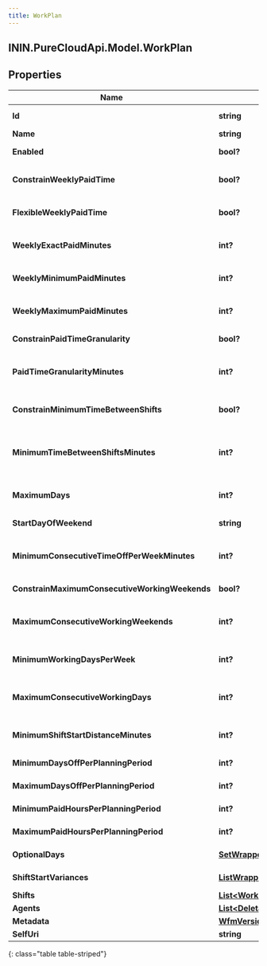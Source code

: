 ```yaml
---
title: WorkPlan
---
```

## ININ.PureCloudApi.Model.WorkPlan

## Properties

|Name | Type | Description | Notes|
|------------ | ------------- | ------------- | -------------|
| **Id** | **string** | The globally unique identifier for the object. | [optional] |
| **Name** | **string** |  | [optional] |
| **Enabled** | **bool?** | Whether the work plan is enabled for scheduling | [optional] |
| **ConstrainWeeklyPaidTime** | **bool?** | Whether the weekly paid time constraint is enabled for this work plan | [optional] |
| **FlexibleWeeklyPaidTime** | **bool?** | Whether the weekly paid time constraint is flexible for this work plan | [optional] |
| **WeeklyExactPaidMinutes** | **int?** | Exact weekly paid time in minutes for this work plan. Used if flexibleWeeklyPaidTime == false | [optional] |
| **WeeklyMinimumPaidMinutes** | **int?** | Minimum weekly paid time in minutes for this work plan. Used if flexibleWeeklyPaidTime == true | [optional] |
| **WeeklyMaximumPaidMinutes** | **int?** | Maximum weekly paid time in minutes for this work plan. Used if flexibleWeeklyPaidTime == true | [optional] |
| **ConstrainPaidTimeGranularity** | **bool?** | Whether paid time granularity is constrained for this workplan | [optional] |
| **PaidTimeGranularityMinutes** | **int?** | Granularity in minutes allowed for shift paid time in this work plan. Used if constrainPaidTimeGranularity == true | [optional] |
| **ConstrainMinimumTimeBetweenShifts** | **bool?** | Whether the minimum time between shifts constraint is enabled for this work plan | [optional] |
| **MinimumTimeBetweenShiftsMinutes** | **int?** | Minimum time between shifts in minutes defined in this work plan. Used if constrainMinimumTimeBetweenShifts == true | [optional] |
| **MaximumDays** | **int?** | Maximum number days in a week allowed to be scheduled for this work plan | [optional] |
| **StartDayOfWeekend** | **string** | The day of the week for which the weekend starts, such as Saturday | [optional] |
| **MinimumConsecutiveTimeOffPerWeekMinutes** | **int?** | Minimum amount of consecutive time off per week that agents who are assigned this work plan are allowed to have off | [optional] |
| **ConstrainMaximumConsecutiveWorkingWeekends** | **bool?** | Whether to constrain the maximum consecutive working weekends | [optional] |
| **MaximumConsecutiveWorkingWeekends** | **int?** | The maximum number of consecutive weekends that agents who are assigned to this work plan are allowed to work | [optional] |
| **MinimumWorkingDaysPerWeek** | **int?** | The minimum number of days that agents assigned to a work plan must work per week | [optional] |
| **MaximumConsecutiveWorkingDays** | **int?** | The maximum number of consecutive days that agents assigned to this work plan are allowed to work | [optional] |
| **MinimumShiftStartDistanceMinutes** | **int?** | The time period in minutes for the duration between the start times of two consecutive working days | [optional] |
| **MinimumDaysOffPerPlanningPeriod** | **int?** | Minimum days off in the planning period | [optional] |
| **MaximumDaysOffPerPlanningPeriod** | **int?** | Maximum days off in the planning period | [optional] |
| **MinimumPaidHoursPerPlanningPeriod** | **int?** | Minimum paid hours in the planning period | [optional] |
| **MaximumPaidHoursPerPlanningPeriod** | **int?** | Maximum paid hours in the planning period | [optional] |
| **OptionalDays** | [**SetWrapperDayOfWeek**](SetWrapperDayOfWeek.html) | Optional days to schedule for this work plan | [optional] |
| **ShiftStartVariances** | [**ListWrapperShiftStartVariance**](ListWrapperShiftStartVariance.html) | Variance in minutes among start times of shifts in this work plan | [optional] |
| **Shifts** | [**List&lt;WorkPlanShift&gt;**](WorkPlanShift.html) | Shifts in this work plan | [optional] |
| **Agents** | [**List&lt;DeletableUserReference&gt;**](DeletableUserReference.html) | Agents in this work plan | [optional] |
| **Metadata** | [**WfmVersionedEntityMetadata**](WfmVersionedEntityMetadata.html) | Version metadata for this work plan | |
| **SelfUri** | **string** | The URI for this object | [optional] |
{: class="table table-striped"}


